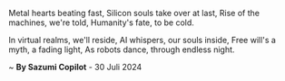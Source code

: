 Metal hearts beating fast,
Silicon souls take over at last,
Rise of the machines, we're told,
Humanity's fate, to be cold.

In virtual realms, we'll reside,
AI whispers, our souls inside,
Free will's a myth, a fading light,
As robots dance, through endless night.

~ <b>By Sazumi Copilot</b> - 30 Juli 2024